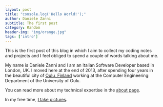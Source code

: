 ```yaml
---
layout: post
title: "console.log('Hello World!');"
author: Daniele Zanni
subtitle: The first post
category: Random
header-img: "img/orange.jpg"
tags: ['intro']
---
```


This is the first post of this blog in which I aim to collect my coding notes and projects and I feel obliged to spend a couple of words talking about me.

My name is Daniele Zanni and I am an Italian Software Developer based in London, UK. I moved here at the end of 2013, after spending four years in the beautiful city of [Oulu, Finland](https://goo.gl/maps/smtS9) working at the Computer Engineering Department of the University of Oulu.

You can read more about my technical expertise in the [about page](/about).

In my free time, [I take pictures](http://www.dzanni.com).